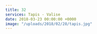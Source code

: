 ```yaml
---
title: 32
services: Tapis - Valise
date: 2018-03-23 00:00:00 +0000
image: "/uploads/2018/02/28/tapis.jpg"
---
```

